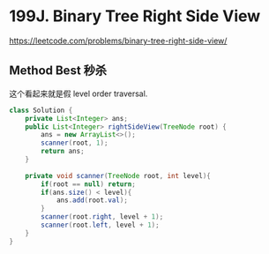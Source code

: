# 199J. Binary Tree Right Side View
https://leetcode.com/problems/binary-tree-right-side-view/

## Method Best 秒杀
这个看起来就是假 level order traversal.
```java
class Solution {
    private List<Integer> ans;
    public List<Integer> rightSideView(TreeNode root) {
        ans = new ArrayList<>();
        scanner(root, 1);
        return ans;
    }
    
    private void scanner(TreeNode root, int level){
        if(root == null) return;
        if(ans.size() < level){
            ans.add(root.val);
        }
        scanner(root.right, level + 1);
        scanner(root.left, level + 1);
    }
}
```
